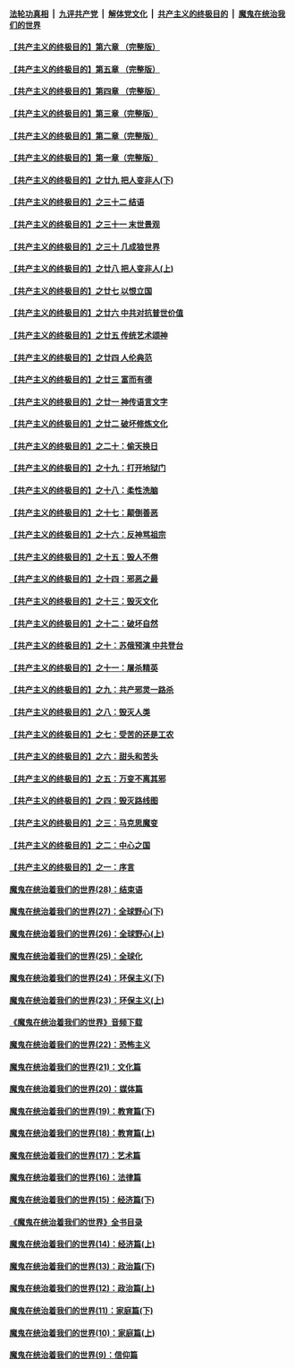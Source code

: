 

####  [法轮功真相](../../../../basic/blob/master/README.md?t=06211231) &nbsp;|&nbsp; [九评共产党](../../../../9ping.md/blob/master/README.md?t=06211231) &nbsp;|&nbsp; [解体党文化](../../../../jtdwh.md/blob/master/README.md?t=06211231)  &nbsp;|&nbsp; [共产主义的终极目的](../../../../gczydzjmd.md/blob/master/README.md?t=06211231) &nbsp;|&nbsp; [魔鬼在统治我们的世界](../../../../mgztzwmdsj.md/blob/master/README.md?t=06211231) 

#### [【共产主义的终极目的】第六章 （完整版）](../pages/nsc422/n11428913.md?t=06211231) 

#### [【共产主义的终极目的】第五章 （完整版）](../pages/nsc422/n11428912.md?t=06211231) 

#### [【共产主义的终极目的】第四章 （完整版）](../pages/nsc422/n11428907.md?t=06211231) 

#### [【共产主义的终极目的】第三章（完整版）](../pages/nsc422/n11428848.md?t=06211231) 

#### [【共产主义的终极目的】第二章（完整版）](../pages/nsc422/n11428831.md?t=06211231) 

#### [【共产主义的终极目的】第一章（完整版）](../pages/nsc422/n11417651.md?t=06211231) 

#### [【共产主义的终极目的】之廿九 把人变非人(下)](../pages/nsc422/n11344140.md?t=06211231) 

#### [【共产主义的终极目的】之三十二 结语](../pages/nsc422/n11360535.md?t=06211231) 

#### [【共产主义的终极目的】之三十一 末世景观](../pages/nsc422/n11351129.md?t=06211231) 

#### [【共产主义的终极目的】之三十 几成狼世界](../pages/nsc422/n11348280.md?t=06211231) 

#### [【共产主义的终极目的】之廿八 把人变非人(上)](../pages/nsc422/n11340492.md?t=06211231) 

#### [【共产主义的终极目的】之廿七 以恨立国](../pages/nsc422/n11336944.md?t=06211231) 

#### [【共产主义的终极目的】之廿六 中共对抗普世价值](../pages/nsc422/n11324785.md?t=06211231) 

#### [【共产主义的终极目的】之廿五 传统艺术颂神](../pages/nsc422/n11296396.md?t=06211231) 

#### [【共产主义的终极目的】之廿四 人伦典范](../pages/nsc422/n11296397.md?t=06211231) 

#### [【共产主义的终极目的】之廿三 富而有德](../pages/nsc422/n11283598.md?t=06211231) 

#### [【共产主义的终极目的】之廿一 神传语言文字](../pages/nsc422/n11263265.md?t=06211231) 

#### [【共产主义的终极目的】之廿二 破坏修炼文化](../pages/nsc422/n11245728.md?t=06211231) 

#### [【共产主义的终极目的】之二十：偷天换日](../pages/nsc422/n11238846.md?t=06211231) 

#### [【共产主义的终极目的】之十九：打开地狱门](../pages/nsc422/n11206376.md?t=06211231) 

#### [【共产主义的终极目的】之十八：柔性洗脑](../pages/nsc422/n11199994.md?t=06211231) 

#### [【共产主义的终极目的】之十七：颠倒善恶](../pages/nsc422/n11179782.md?t=06211231) 

#### [【共产主义的终极目的】之十六：反神骂祖宗](../pages/nsc422/n11166798.md?t=06211231) 

#### [【共产主义的终极目的】之十五：毁人不倦](../pages/nsc422/n11166792.md?t=06211231) 

#### [【共产主义的终极目的】之十四：邪恶之最](../pages/nsc422/n11150249.md?t=06211231) 

#### [【共产主义的终极目的】之十三：毁灭文化](../pages/nsc422/n11135227.md?t=06211231) 

#### [【共产主义的终极目的】之十二：破坏自然](../pages/nsc422/n11135214.md?t=06211231) 

#### [【共产主义的终极目的】之十：苏俄预演 中共登台](../pages/nsc422/n11118424.md?t=06211231) 

#### [【共产主义的终极目的】之十一：屠杀精英](../pages/nsc422/n11118442.md?t=06211231) 

#### [【共产主义的终极目的】之九：共产邪灵一路杀](../pages/nsc422/n11114139.md?t=06211231) 

#### [【共产主义的终极目的】之八：毁灭人类](../pages/nsc422/n11108503.md?t=06211231) 

#### [【共产主义的终极目的】之七：受苦的还是工农](../pages/nsc422/n11101809.md?t=06211231) 

#### [【共产主义的终极目的】之六：甜头和苦头](../pages/nsc422/n11096971.md?t=06211231) 

#### [【共产主义的终极目的】之五：万变不离其邪](../pages/nsc422/n11091285.md?t=06211231) 

#### [【共产主义的终极目的】之四：毁灭路线图](../pages/nsc422/n11086284.md?t=06211231) 

#### [【共产主义的终极目的】之三：马克思魔变](../pages/nsc422/n11061941.md?t=06211231) 

#### [【共产主义的终极目的】之二：中心之国](../pages/nsc422/n11047728.md?t=06211231) 

#### [【共产主义的终极目的】之一：序言](../pages/nsc422/n11086077.md?t=06211231) 

#### [魔鬼在统治着我们的世界(28)：结束语](../pages/nsc422/n10936246.md?t=06211231) 

#### [魔鬼在统治着我们的世界(27)：全球野心(下)](../pages/nsc422/n10928319.md?t=06211231) 

#### [魔鬼在统治着我们的世界(26)：全球野心(上)](../pages/nsc422/n10900318.md?t=06211231) 

#### [魔鬼在统治着我们的世界(25)：全球化](../pages/nsc422/n10788205.md?t=06211231) 

#### [魔鬼在统治着我们的世界(24)：环保主义(下)](../pages/nsc422/n10695307.md?t=06211231) 

#### [魔鬼在统治着我们的世界(23)：环保主义(上)](../pages/nsc422/n10688613.md?t=06211231) 

#### [《魔鬼在统治着我们的世界》音频下载](../pages/nsc422/n10635553.md?t=06211231) 

#### [魔鬼在统治着我们的世界(22)：恐怖主义](../pages/nsc422/n10614727.md?t=06211231) 

#### [魔鬼在统治着我们的世界(21)：文化篇](../pages/nsc422/n10597706.md?t=06211231) 

#### [魔鬼在统治着我们的世界(20)：媒体篇](../pages/nsc422/n10586579.md?t=06211231) 

#### [魔鬼在统治着我们的世界(19)：教育篇(下)](../pages/nsc422/n10564808.md?t=06211231) 

#### [魔鬼在统治着我们的世界(18)：教育篇(上)](../pages/nsc422/n10526970.md?t=06211231) 

#### [魔鬼在统治着我们的世界(17)：艺术篇](../pages/nsc422/n10499093.md?t=06211231) 

#### [魔鬼在统治着我们的世界(16)：法律篇](../pages/nsc422/n10485969.md?t=06211231) 

#### [魔鬼在统治着我们的世界(15)：经济篇(下)](../pages/nsc422/n10469975.md?t=06211231) 

#### [《魔鬼在统治着我们的世界》全书目录](../pages/nsc422/n10464261.md?t=06211231) 

#### [魔鬼在统治着我们的世界(14)：经济篇(上)](../pages/nsc422/n10457370.md?t=06211231) 

#### [魔鬼在统治着我们的世界(13)：政治篇(下)](../pages/nsc422/n10448270.md?t=06211231) 

#### [魔鬼在统治着我们的世界(12)：政治篇(上)](../pages/nsc422/n10444576.md?t=06211231) 

#### [魔鬼在统治着我们的世界(11)：家庭篇(下)](../pages/nsc422/n10440961.md?t=06211231) 

#### [魔鬼在统治着我们的世界(10)：家庭篇(上)](../pages/nsc422/n10435448.md?t=06211231) 

#### [魔鬼在统治着我们的世界(9)：信仰篇](../pages/nsc422/n10432159.md?t=06211231) 

